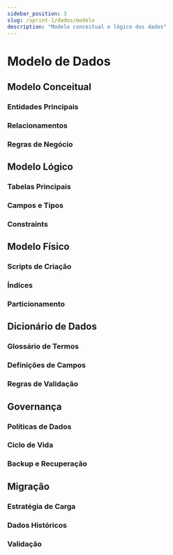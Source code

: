 ```yaml
---
sidebar_position: 3
slug: /sprint-1/dados/modelo
description: "Modelo conceitual e lógico dos dados"
---
```


# Modelo de Dados

## Modelo Conceitual

### Entidades Principais

### Relacionamentos

### Regras de Negócio

## Modelo Lógico

### Tabelas Principais

### Campos e Tipos

### Constraints

## Modelo Físico

### Scripts de Criação

### Índices

### Particionamento

## Dicionário de Dados

### Glossário de Termos

### Definições de Campos

### Regras de Validação

## Governança

### Políticas de Dados

### Ciclo de Vida

### Backup e Recuperação

## Migração

### Estratégia de Carga

### Dados Históricos

### Validação
